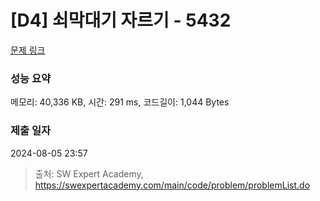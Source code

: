 # [D4] 쇠막대기 자르기 - 5432 

[문제 링크](https://swexpertacademy.com/main/code/problem/problemDetail.do?contestProbId=AWVl47b6DGMDFAXm) 

### 성능 요약

메모리: 40,336 KB, 시간: 291 ms, 코드길이: 1,044 Bytes

### 제출 일자

2024-08-05 23:57



> 출처: SW Expert Academy, https://swexpertacademy.com/main/code/problem/problemList.do